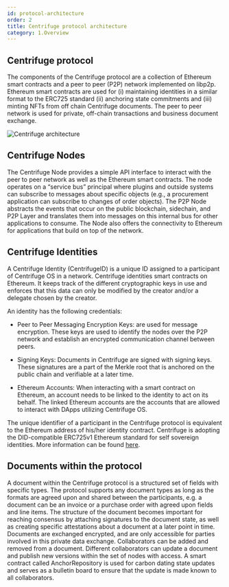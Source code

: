 ```yaml
---
id: protocol-architecture
order: 2
title: Centrifuge protocol architecture
category: 1.Overview
---
```


## Centrifuge protocol
The components of the Centrifuge protocol are a collection of Ethereum smart contracts and a peer to peer (P2P) network implemented on libp2p. Ethereum smart contracts are used for (i) maintaining identities in a similar format to the ERC725 standard (ii) anchoring state commitments and (iii) minting NFTs from off chain Centrifuge documents. The peer to peer network is used for private, off-chain transactions and business document exchange.

![Centrifuge architecture](https://i.imgur.com/FrPAbnc.png)

## Centrifuge Nodes

The Centrifuge Node provides a simple API interface to interact with the peer to peer network as well as the Ethereum smart contracts. The node operates on a “service bus” principal where plugins and outside systems can subscribe to messages about specific objects (e.g., a procurement application can subscribe to changes of order objects). The P2P Node abstracts the events that occur on the public blockchain, sidechain, and P2P Layer and translates them into messages on this internal bus for other applications to consume. The Node also offers the connectivity to Ethereum for applications that build on top of the network.

## Centrifuge Identities

A Centrifuge Identity (CentrifugeID) is a unique ID assigned to a participant of Centrifuge OS in a network. Centrifuge identities smart contracts on Ethereum. It keeps track of the different cryptographic keys in use and enforces that this data can only be modified by the creator and/or a delegate chosen by the creator.

An identity has the following credentials:

* Peer to Peer Messaging Encryption Keys: are used for message encryption. These keys are used to identify the nodes over the P2P network and establish an encrypted communication channel between peers.

* Signing Keys: Documents in Centrifuge are signed with signing keys. These signatures are a part of the Merkle root that is anchored on the public chain and verifiable at a later time.

* Ethereum Accounts: When interacting with a smart contract on Ethereum, an account needs to be linked to the identity to act on its behalf. The linked Ethereum accounts are the accounts that are allowed to interact with DApps utilizing Centrifuge OS.

The unique identifier of a participant in the Centrifuge protocol is equivalent to the Ethereum address of his/her identity contract. Centrifuge is adopting the DID-compatible ERC725v1 Ethereum standard for self sovereign identities. More information can be found [here](https://w3c-ccg.github.io/did-spec/).

## Documents within the protocol
A document within the Centrifuge protocol is a structured set of fields with specific types. The protocol supports any document types as long as the formats are agreed upon and shared between the participants, e.g. a document can be an invoice or a purchase order with agreed upon fields and line items. The structure of the document becomes important for reaching consensus by attaching signatures to the document state, as well as creating specific attestations about a document at a later point in time. Documents are exchanged encrypted, and are only accessible for parties involved in this private data exchange. Collaborators can be added and removed from a document. Different collaborators can update a document and publish new versions within the set of nodes with access. A smart contract called AnchorRepository is used for carbon dating state updates and serves as a bulletin board to ensure that the update is made known to all collaborators.
